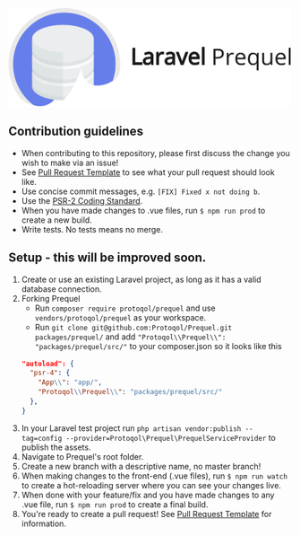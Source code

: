 ![Laravel Prequel](./assets/prequel.png)

## Contribution guidelines

- When contributing to this repository, please first discuss the change you wish to make via an issue!
- See [Pull Request Template](./pull_request_template.md) to see what your pull request should look like.
- Use concise commit messages, e.g. `[FIX] Fixed x not doing b`.
- Use the [PSR-2 Coding Standard](https://github.com/php-fig/fig-standards/blob/master/accepted/PSR-2-coding-style-guide.md).
- When you have made changes to .vue files, run `$ npm run prod` to create a new build.
- Write tests. No tests means no merge.

## Setup - this will be improved soon.
1. Create or use an existing Laravel project, as long as it has a valid database connection.
2.  Forking Prequel
    - Run `composer require protoqol/prequel` and use `vendors/protoqol/prequel` as your workspace.
    - Run `git clone git@github.com:Protoqol/Prequel.git packages/prequel/` and add `"Protoqol\\Prequel\\": "packages/prequel/src/"` to
    your composer.json so it looks like this 
    ```json
    "autoload": {
      "psr-4": {
        "App\\": "app/",
        "Protoqol\\Prequel\\": "packages/prequel/src/"
      },
    }
    ```
3. In your Laravel test project run `php artisan vendor:publish --tag=config --provider=Protoqol\Prequel\PrequelServiceProvider` to publish the assets.
4. Navigate to Prequel's root folder. 
5. Create a new branch with a descriptive name, no master branch!
6. When making changes to the front-end (.vue files), run `$ npm run watch` to create a hot-reloading server where you can see your changes live. 
7. When done with your feature/fix and you have made changes to any .vue file, run `$ npm run prod` to create a final build. 
8. You're ready to create a pull request! See [Pull Request Template](./pull_request_template.md) for information.
